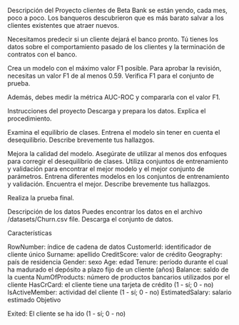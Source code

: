 Descripción del Proyecto
clientes de Beta Bank se están yendo, cada mes, poco a poco. Los banqueros descubrieron que es más barato salvar a los clientes existentes que atraer nuevos.

Necesitamos predecir si un cliente dejará el banco pronto. Tú tienes los datos sobre el comportamiento pasado de los clientes y la terminación de contratos con el banco.

Crea un modelo con el máximo valor F1 posible. Para aprobar la revisión, necesitas un valor F1 de al menos 0.59. Verifica F1 para el conjunto de prueba. 

Además, debes medir la métrica AUC-ROC y compararla con el valor F1.

Instrucciones del proyecto
Descarga y prepara los datos.  Explica el procedimiento.

Examina el equilibrio de clases. Entrena el modelo sin tener en cuenta el desequilibrio. Describe brevemente tus hallazgos.

Mejora la calidad del modelo. Asegúrate de utilizar al menos dos enfoques para corregir el desequilibrio de clases. Utiliza conjuntos de entrenamiento y validación para encontrar el mejor modelo y el mejor conjunto de parámetros. Entrena diferentes modelos en los conjuntos de entrenamiento y validación. Encuentra el mejor. Describe brevemente tus hallazgos.

Realiza la prueba final.

Descripción de los datos
Puedes encontrar los datos en el archivo  /datasets/Churn.csv file. Descarga el conjunto de datos.

Características

RowNumber: índice de cadena de datos
CustomerId: identificador de cliente único
Surname: apellido
CreditScore: valor de crédito
Geography: país de residencia
Gender: sexo
Age: edad
Tenure: período durante el cual ha madurado el depósito a plazo fijo de un cliente (años)
Balance: saldo de la cuenta
NumOfProducts: número de productos bancarios utilizados por el cliente
HasCrCard: el cliente tiene una tarjeta de crédito (1 - sí; 0 - no)
IsActiveMember: actividad del cliente (1 - sí; 0 - no)
EstimatedSalary: salario estimado
Objetivo

Exited: El cliente se ha ido (1 - sí; 0 - no)